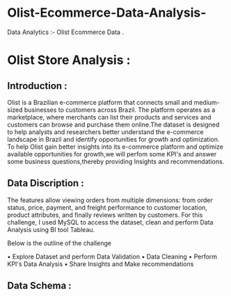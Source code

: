 # Olist-Ecommerce-Data-Analysis-
Data Analytics :- Olist Ecommerce Data .


# Olist Store Analysis : 

## Introduction : 

Olist is a Brazilian e-commerce platform that connects small and medium-sized businesses to customers across Brazil. The platform operates as a marketplace, where merchants can list their products and services and customers can browse and purchase them online.The dataset is designed to help analysts and researchers better understand the e-commerce landscape in Brazil and identify opportunities for growth and optimization. To help Olist gain better insights into its e-commerce platform and optimize available opportunities for growth,we will perfom some KPI's and answer some business questions,thereby providing Insights and recommendations.

## Data Discription : 

The features allow viewing orders from multiple dimensions: from order status, price, payment, and freight performance to customer location, product attributes, and finally reviews written by customers. For this challenge, I used MySQL to access the dataset, clean and perform Data Analysis using BI tool Tableau.

Below is the outline of the challenge

• Explore Dataset and perform Data Validation
• Data Cleaning
• Perform KPI's Data Analysis
• Share Insights and Make recommendations

## Data Schema : 



